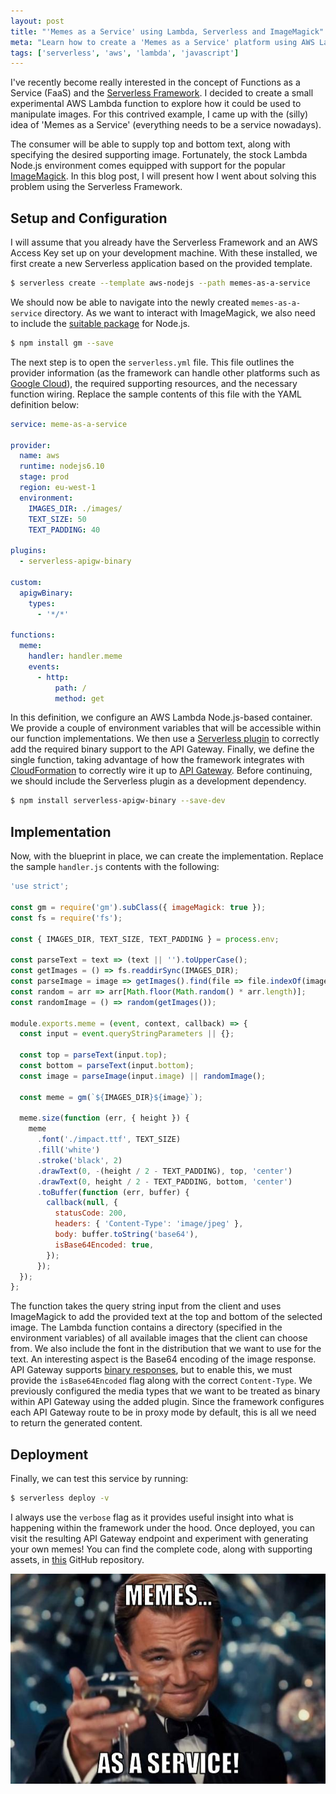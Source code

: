 ```yaml
---
layout: post
title: "'Memes as a Service' using Lambda, Serverless and ImageMagick"
meta: "Learn how to create a 'Memes as a Service' platform using AWS Lambda, the Serverless Framework, and ImageMagick. A step-by-step guide with code examples."
tags: ['serverless', 'aws', 'lambda', 'javascript']
---
```


I've recently become really interested in the concept of Functions as a Service (FaaS) and the [Serverless Framework](https://serverless.com/).
I decided to create a small experimental AWS Lambda function to explore how it could be used to manipulate images.
For this contrived example, I came up with the (silly) idea of 'Memes as a Service' (everything needs to be a service nowadays).

<!--more-->

The consumer will be able to supply top and bottom text, along with specifying the desired supporting image.
Fortunately, the stock Lambda Node.js environment comes equipped with support for the popular [ImageMagick](https://www.imagemagick.org/).
In this blog post, I will present how I went about solving this problem using the Serverless Framework.

## Setup and Configuration

I will assume that you already have the Serverless Framework and an AWS Access Key set up on your development machine.
With these installed, we first create a new Serverless application based on the provided template.

```bash
$ serverless create --template aws-nodejs --path memes-as-a-service
```

We should now be able to navigate into the newly created `memes-as-a-service` directory.
As we want to interact with ImageMagick, we also need to include the [suitable package](http://aheckmann.github.io/gm/) for Node.js.

```bash
$ npm install gm --save
```

The next step is to open the `serverless.yml` file.
This file outlines the provider information (as the framework can handle other platforms such as [Google Cloud](https://cloud.google.com/)), the required supporting resources, and the necessary function wiring.
Replace the sample contents of this file with the YAML definition below:

```yaml
service: meme-as-a-service

provider:
  name: aws
  runtime: nodejs6.10
  stage: prod
  region: eu-west-1
  environment:
    IMAGES_DIR: ./images/
    TEXT_SIZE: 50
    TEXT_PADDING: 40

plugins:
  - serverless-apigw-binary

custom:
  apigwBinary:
    types:
      - '*/*'

functions:
  meme:
    handler: handler.meme
    events:
      - http:
          path: /
          method: get
```

In this definition, we configure an AWS Lambda Node.js-based container.
We provide a couple of environment variables that will be accessible within our function implementations.
We then use a [Serverless plugin](https://github.com/maciejtreder/serverless-apigw-binary) to correctly add the required binary support to the API Gateway.
Finally, we define the single function, taking advantage of how the framework integrates with [CloudFormation](https://aws.amazon.com/cloudformation/) to correctly wire it up to [API Gateway](https://aws.amazon.com/api-gateway/).
Before continuing, we should include the Serverless plugin as a development dependency.

```bash
$ npm install serverless-apigw-binary --save-dev
```

## Implementation

Now, with the blueprint in place, we can create the implementation.
Replace the sample `handler.js` contents with the following:

```js
'use strict';

const gm = require('gm').subClass({ imageMagick: true });
const fs = require('fs');

const { IMAGES_DIR, TEXT_SIZE, TEXT_PADDING } = process.env;

const parseText = text => (text || '').toUpperCase();
const getImages = () => fs.readdirSync(IMAGES_DIR);
const parseImage = image => getImages().find(file => file.indexOf(image) === 0);
const random = arr => arr[Math.floor(Math.random() * arr.length)];
const randomImage = () => random(getImages());

module.exports.meme = (event, context, callback) => {
  const input = event.queryStringParameters || {};

  const top = parseText(input.top);
  const bottom = parseText(input.bottom);
  const image = parseImage(input.image) || randomImage();

  const meme = gm(`${IMAGES_DIR}${image}`);

  meme.size(function (err, { height }) {
    meme
      .font('./impact.ttf', TEXT_SIZE)
      .fill('white')
      .stroke('black', 2)
      .drawText(0, -(height / 2 - TEXT_PADDING), top, 'center')
      .drawText(0, height / 2 - TEXT_PADDING, bottom, 'center')
      .toBuffer(function (err, buffer) {
        callback(null, {
          statusCode: 200,
          headers: { 'Content-Type': 'image/jpeg' },
          body: buffer.toString('base64'),
          isBase64Encoded: true,
        });
      });
  });
};
```

The function takes the query string input from the client and uses ImageMagick to add the provided text at the top and bottom of the selected image.
The Lambda function contains a directory (specified in the environment variables) of all available images that the client can choose from.
We also include the font in the distribution that we want to use for the text.
An interesting aspect is the Base64 encoding of the image response.
API Gateway supports [binary responses](https://aws.amazon.com/about-aws/whats-new/2016/11/binary-data-now-supported-by-api-gateway/), but to enable this, we must provide the `isBase64Encoded` flag along with the correct `Content-Type`.
We previously configured the media types that we want to be treated as binary within API Gateway using the added plugin.
Since the framework configures each API Gateway route to be in proxy mode by default, this is all we need to return the generated content.

## Deployment

Finally, we can test this service by running:

```bash
$ serverless deploy -v
```

I always use the `verbose` flag as it provides useful insight into what is happening within the framework under the hood.
Once deployed, you can visit the resulting API Gateway endpoint and experiment with generating your own memes!
You can find the complete code, along with supporting assets, in [this](https://github.com/eddmann/memes-as-a-service-serverless) GitHub repository.

![Memes as a Service](memes.jpg)
